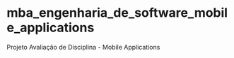 # mba_engenharia_de_software_mobile_applications
Projeto Avaliação de Disciplina - Mobile Applications
